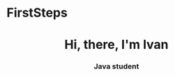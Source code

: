 # FirstSteps
<div id="header" align="center">
<h1>Hi, there, I'm Ivan</h1>
<h3>Java student</h3>
</div>
